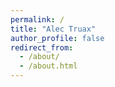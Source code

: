 ```yaml
---
permalink: /
title: "Alec Truax"
author_profile: false
redirect_from: 
  - /about/
  - /about.html
---
```



